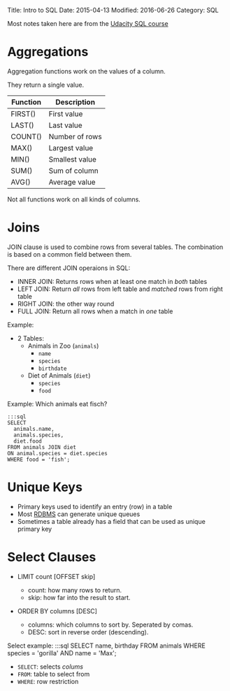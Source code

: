 Title: Intro to SQL
Date: 2015-04-13
Modified: 2016-06-26
Category: SQL

Most notes taken here are from the [Udacity SQL course](https://www.udacity.com/course/ud197)

Aggregations
============

Aggregation functions work on the values of a column.

They return a single value.

| Function | Description      |
|----------|------------------|
| FIRST()  | First value      |
| LAST()   | Last value       |
| COUNT()  | Number of rows   |
| MAX()    | Largest value    |
| MIN()    | Smallest value   |
| SUM()    | Sum of column    |
| AVG()    | Average value    |


Not all functions work on all kinds of columns.


Joins
=====

JOIN clause is used to combine rows from several tables.
The combination is based on a common field between them.


There are different JOIN operaions in SQL:

- INNER JOIN: Returns rows when at least one match in *both* tables
- LEFT JOIN: Return *all* rows from left table and *matched* rows from right table
- RIGHT JOIN: the other way round
- FULL JOIN: Return all rows when a match in *one* table

Example:

- 2 Tables:
    - Animals in Zoo (`animals`)
        - `name`
        - `species`
        - `birthdate`
    - Diet of Animals (`diet`)
        - `species`
        - `food`


Example: Which animals eat fisch?

    :::sql
    SELECT
      animals.name,
      animals.species,
      diet.food
    FROM animals JOIN diet
    ON animal.species = diet.species
    WHERE food = 'fish';

Unique Keys
===========

- Primary keys used to identify an entry (row) in a table
- Most [RDBMS](https://en.wikipedia.org/wiki/Relational_database_management_system) can generate unique queues
- Sometimes a table already has a field that can be used as unique primary key

Select Clauses
==============

- LIMIT count [OFFSET skip]
    - count: how many rows to return.
    - skip: how far into the result to start.

- ORDER BY columns [DESC]
    - columns: which columns to sort by. Seperated by comas.
    - DESC: sort in reverse order (descending).

Select example:
    :::sql
    SELECT name, birthday FROM animals WHERE species = 'gorilla' AND name = 'Max';

- `SELECT`: selects *colums*
- `FROM`: table to select from
- `WHERE`: row restriction

